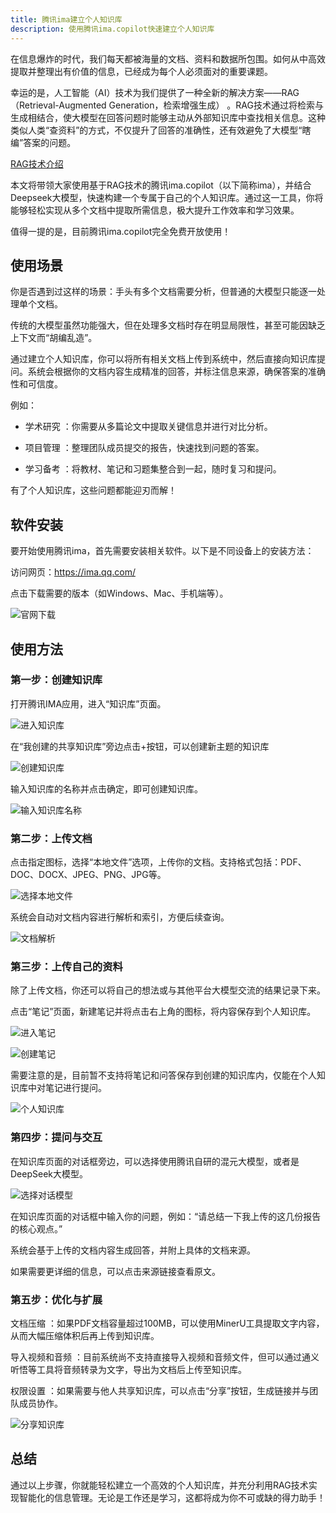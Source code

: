 ```yaml
---
title: 腾讯ima建立个人知识库
description: 使用腾讯ima.copilot快速建立个人知识库
---
```


在信息爆炸的时代，我们每天都被海量的文档、资料和数据所包围。如何从中高效提取并整理出有价值的信息，已经成为每个人必须面对的重要课题。

幸运的是，人工智能（AI）技术为我们提供了一种全新的解决方案——RAG（Retrieval-Augmented Generation，检索增强生成） 。RAG技术通过将检索与生成相结合，使大模型在回答问题时能够主动从外部知识库中查找相关信息。这种类似人类“查资料”的方式，不仅提升了回答的准确性，还有效避免了大模型“瞎编”答案的问题。

[RAG技术介绍](../../硬知识/rag-intro/)

本文将带领大家使用基于RAG技术的腾讯ima.copilot（以下简称ima），并结合Deepseek大模型，快速构建一个专属于自己的个人知识库。通过这一工具，你将能够轻松实现从多个文档中提取所需信息，极大提升工作效率和学习效果。

值得一提的是，目前腾讯ima.copilot完全免费开放使用！

## 使用场景

你是否遇到过这样的场景：手头有多个文档需要分析，但普通的大模型只能逐一处理单个文档。

传统的大模型虽然功能强大，但在处理多文档时存在明显局限性，甚至可能因缺乏上下文而“胡编乱造”。

通过建立个人知识库，你可以将所有相关文档上传到系统中，然后直接向知识库提问。系统会根据你的文档内容生成精准的回答，并标注信息来源，确保答案的准确性和可信度。

例如：

- 学术研究 ：你需要从多篇论文中提取关键信息并进行对比分析。

- 项目管理 ：整理团队成员提交的报告，快速找到问题的答案。

- 学习备考 ：将教材、笔记和习题集整合到一起，随时复习和提问。

有了个人知识库，这些问题都能迎刃而解！

## 软件安装

要开始使用腾讯ima，首先需要安装相关软件。以下是不同设备上的安装方法：

访问网页：https://ima.qq.com/

点击下载需要的版本（如Windows、Mac、手机端等）。

![官网下载](../../../assets/2025/腾讯ima/官网.png)

## 使用方法

### 第一步：创建知识库

打开腾讯IMA应用，进入“知识库”页面。

![进入知识库](../../../assets/2025/腾讯ima/进入知识库.png)

在“我创建的共享知识库”旁边点击+按钮，可以创建新主题的知识库

![创建知识库](../../../assets/2025/腾讯ima/创建知识库.png)

输入知识库的名称并点击确定，即可创建知识库。

![输入知识库名称](../../../assets/2025/腾讯ima/输入知识库名称.png)

### 第二步：上传文档

点击指定图标，选择“本地文件”选项，上传你的文档。支持格式包括：PDF、DOC、DOCX、JPEG、PNG、JPG等。

![选择本地文件](../../../assets/2025/腾讯ima/选择本地文件.png)

系统会自动对文档内容进行解析和索引，方便后续查询。

![文档解析](../../../assets/2025/腾讯ima/文档解析.png)

### 第三步：上传自己的资料

除了上传文档，你还可以将自己的想法或与其他平台大模型交流的结果记录下来。

点击“笔记”页面，新建笔记并将点击右上角的图标，将内容保存到个人知识库。

![进入笔记](../../../assets/2025/腾讯ima/进入笔记.png)

![创建笔记](../../../assets/2025/腾讯ima/创建笔记.png)

需要注意的是，目前暂不支持将笔记和问答保存到创建的知识库内，仅能在个人知识库中对笔记进行提问。

![个人知识库](../../../assets/2025/腾讯ima/个人知识库.png)

### 第四步：提问与交互

在知识库页面的对话框旁边，可以选择使用腾讯自研的混元大模型，或者是DeepSeek大模型。

![选择对话模型](../../../assets/2025/腾讯ima/选择对话模型.png)

在知识库页面的对话框中输入你的问题，例如：“请总结一下我上传的这几份报告的核心观点。”

系统会基于上传的文档内容生成回答，并附上具体的文档来源。

如果需要更详细的信息，可以点击来源链接查看原文。

### 第五步：优化与扩展

文档压缩 ：如果PDF文档容量超过100MB，可以使用MinerU工具提取文字内容，从而大幅压缩体积后再上传到知识库。

导入视频和音频 ：目前系统尚不支持直接导入视频和音频文件，但可以通过通义听悟等工具将音频转录为文字，导出为文档后上传至知识库。

权限设置 ：如果需要与他人共享知识库，可以点击“分享”按钮，生成链接并与团队成员协作。

![分享知识库](../../../assets/2025/腾讯ima/分享知识库.png)

## 总结

通过以上步骤，你就能轻松建立一个高效的个人知识库，并充分利用RAG技术实现智能化的信息管理。无论是工作还是学习，这都将成为你不可或缺的得力助手！